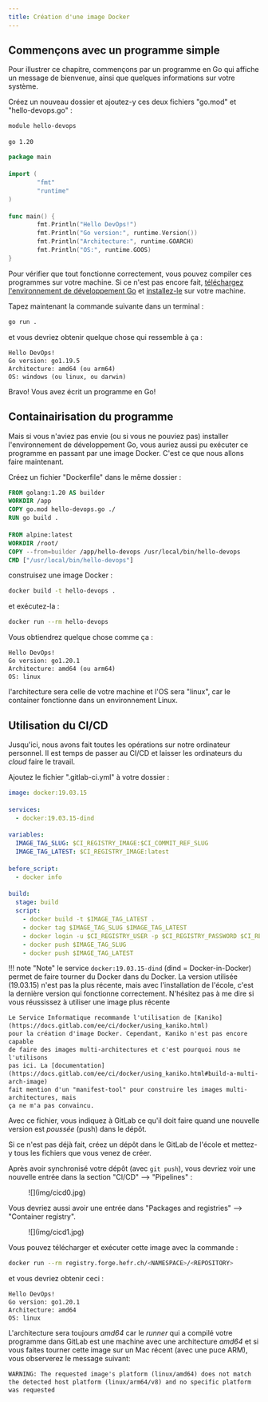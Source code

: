 ```yaml
---
title: Création d'une image Docker
---
```


## Commençons avec un programme simple

Pour illustrer ce chapitre, commençons par un programme en Go qui affiche
un message de bienvenue, ainsi que quelques informations sur votre système.

Créez un nouveau dossier et ajoutez-y ces deux fichiers "go.mod" et "hello-devops.go" :

``` text title="go.mod"
module hello-devops

go 1.20
```

``` Go title="hello-devops.go"
package main

import (
        "fmt"
        "runtime"
)

func main() {
        fmt.Println("Hello DevOps!")
        fmt.Println("Go version:", runtime.Version())
        fmt.Println("Architecture:", runtime.GOARCH)
        fmt.Println("OS:", runtime.GOOS)
}
```

Pour vérifier que tout fonctionne correctement, vous pouvez compiler ces programmes
sur votre machine. Si ce n'est pas encore fait, [téléchargez l'environnement de développement
Go](https://go.dev/dl/) et [installez-le](https://go.dev/doc/install) sur votre machine.

Tapez maintenant la commande suivante dans un terminal :

``` bash
go run .
```

et vous devriez obtenir quelque chose qui ressemble à ça :

``` text
Hello DevOps!
Go version: go1.19.5
Architecture: amd64 (ou arm64)
OS: windows (ou linux, ou darwin)
```

Bravo! Vous avez écrit un programme en Go!

## Containairisation du programme

Mais si vous n'aviez pas envie (ou si vous ne pouviez pas) installer l'environnement
de développement Go, vous auriez aussi pu exécuter ce programme en passant par une
image Docker. C'est ce que nous allons faire maintenant.

Créez un fichier "Dockerfile" dans le même dossier :

``` Dockerfile title="Dockerfile"
FROM golang:1.20 AS builder
WORKDIR /app
COPY go.mod hello-devops.go ./
RUN go build .

FROM alpine:latest
WORKDIR /root/
COPY --from=builder /app/hello-devops /usr/local/bin/hello-devops
CMD ["/usr/local/bin/hello-devops"]
```

construisez une image Docker :

``` bash
docker build -t hello-devops .
```

et exécutez-la :

``` bash
docker run --rm hello-devops
```

Vous obtiendrez quelque chose comme ça :

``` text
Hello DevOps!
Go version: go1.20.1
Architecture: amd64 (ou arm64)
OS: linux
```

l'architecture sera celle de votre machine et l'OS sera "linux", car
le container fonctionne dans un environnement Linux.

## Utilisation du CI/CD

Jusqu'ici, nous avons fait toutes les opérations sur
notre ordinateur personnel. Il est temps de passer au CI/CD
et laisser les ordinateurs du _cloud_ faire le travail.

Ajoutez le fichier ".gitlab-ci.yml" à votre dossier :

``` yaml title=".gitlab-ci.yml"
image: docker:19.03.15

services:
  - docker:19.03.15-dind

variables:
  IMAGE_TAG_SLUG: $CI_REGISTRY_IMAGE:$CI_COMMIT_REF_SLUG
  IMAGE_TAG_LATEST: $CI_REGISTRY_IMAGE:latest

before_script:
  - docker info

build:
  stage: build
  script:
    - docker build -t $IMAGE_TAG_LATEST .
    - docker tag $IMAGE_TAG_SLUG $IMAGE_TAG_LATEST
    - docker login -u $CI_REGISTRY_USER -p $CI_REGISTRY_PASSWORD $CI_REGISTRY
    - docker push $IMAGE_TAG_SLUG
    - docker push $IMAGE_TAG_LATEST
```

!!! note "Note"
    le service `docker:19.03.15-dind` (dind = Docker-in-Docker) permet de faire
    tourner du Docker dans du Docker. La version utilisée (19.03.15) n'est pas
    la plus récente, mais avec l'installation de l'école, c'est la dernière
    version qui fonctionne correctement. N'hésitez pas à me dire si vous
    réussissez à utiliser une image plus récente

    Le Service Informatique recommande l'utilisation de [Kaniko](https://docs.gitlab.com/ee/ci/docker/using_kaniko.html)
    pour la création d'image Docker. Cependant, Kaniko n'est pas encore capable
    de faire des images multi-architectures et c'est pourquoi nous ne l'utilisons
    pas ici. La [documentation](https://docs.gitlab.com/ee/ci/docker/using_kaniko.html#build-a-multi-arch-image)
    fait mention d'un "manifest-tool" pour construire les images multi-architectures, mais
    ça ne m'a pas convaincu. 

Avec ce fichier, vous indiquez à GitLab ce qu'il doit faire quand une nouvelle
version est _poussée_ (push) dans le dépôt.

Si ce n'est pas déjà fait, créez un dépôt dans le GitLab de l'école et mettez-y
tous les fichiers que vous venez de créer.

Après avoir synchronisé votre dépôt (avec `git push`), vous devriez voir une nouvelle
entrée dans la section "CI/CD" --> "Pipelines" :


<figure markdown>
![](img/cicd0.jpg)
</figure>

Vous devriez aussi avoir une entrée dans "Packages and registries" --> "Container registry".

<figure markdown>
![](img/cicd1.jpg)
</figure>

Vous pouvez télécharger et exécuter cette image avec la commande :

``` bash
docker run --rm registry.forge.hefr.ch/<NAMESPACE>/<REPOSITORY>
```

et vous devriez obtenir ceci :

``` text
Hello DevOps!
Go version: go1.20.1
Architecture: amd64
OS: linux
```

L'architecture sera toujours _amd64_ car le _runner_ qui a compilé votre
programme dans GitLab est une machine avec une architecture _amd64_
et si vous faites tourner cette image sur un Mac récent (avec une puce ARM),
vous observerez le message suivant:

``` text
WARNING: The requested image's platform (linux/amd64) does not match
the detected host platform (linux/arm64/v8) and no specific platform
was requested
```